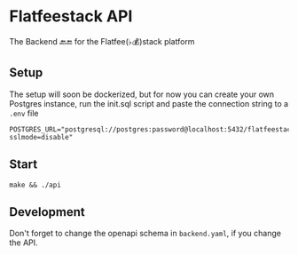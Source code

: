 # Flatfeestack API

The Backend 🔙🔚  for the Flatfee(♭💰)stack platform 

## Setup

The setup will soon be dockerized, but for now you can create your own Postgres instance, run the init.sql script and paste the connection string to a `.env` file

```
POSTGRES_URL="postgresql://postgres:password@localhost:5432/flatfeestack?sslmode=disable"
```

## Start

```make && ./api```

## Development

Don't forget to change the openapi schema in `backend.yaml`, if you change the API.


